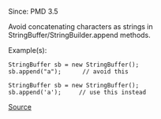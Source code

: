 Since: PMD 3.5

Avoid concatenating characters as strings in StringBuffer/StringBuilder.append methods.

Example(s):
```
StringBuffer sb = new StringBuffer();
sb.append("a");		 // avoid this

StringBuffer sb = new StringBuffer();
sb.append('a');		// use this instead
```

[Source](https://pmd.github.io/pmd-5.6.1/pmd-java/rules/java/strings.html#AppendCharacterWithChar)

